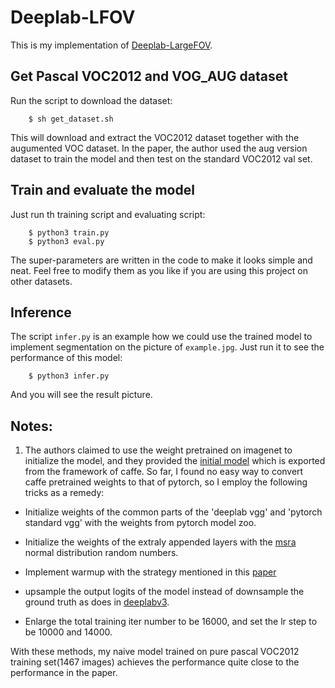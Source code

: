 # Deeplab-LFOV


This is my implementation of [Deeplab-LargeFOV](https://arxiv.org/pdf/1412.7062.pdf).


## Get Pascal VOC2012 and VOG_AUG dataset
Run the script to download the dataset:
```
    $ sh get_dataset.sh
```
This will download and extract the VOC2012 dataset together with the augumented VOC dataset. In the paper, the author used the aug version dataset to train the model and then test on the standard VOC2012 val set. 

## Train and evaluate the model
Just run th training script and evaluating script:
```
    $ python3 train.py
    $ python3 eval.py
```
The super-parameters are written in the code to make it looks simple and neat. Feel free to modify them as you like if you are using this project on other datasets.

## Inference
The script `infer.py` is an example how we could use the trained model to implement segmentation on the picture of `example.jpg`. Just run it to see the performance of this model: 
```
    $ python3 infer.py
```
And you will see the result picture.


## Notes:
1. The authors claimed to use the weight pretrained on imagenet to initialize the model, and they provided the [initial model](http://www.cs.jhu.edu/~alanlab/ccvl/init_models) which is exported from the framework of caffe. So far, I found no easy way to convert caffe pretrained weights to that of pytorch, so I employ the following tricks as a remedy:   

* Initialize weights of the common parts of the 'deeplab vgg' and 'pytorch standard vgg' with the weights from pytorch model zoo.

* Initialize the weights of the extraly appended layers with the [msra](https://arxiv.org/abs/1502.01852) normal distribution random numbers.

* Implement warmup with the strategy mentioned in this [paper](https://arxiv.org/abs/1706.02677)

* upsample the output logits of the model instead of downsample the ground truth as does in [deeplabv3](https://arxiv.org/abs/1706.05587).

* Enlarge the total training iter number to be 16000, and set the lr step to be 10000 and 14000.

With these methods, my naive model trained on pure pascal VOC2012 training set(1467 images) achieves the performance quite close to  the performance in the paper.
